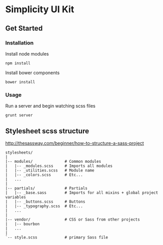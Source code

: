 # Simplicity UI Kit

## Get Started

### Installation

Install node modules

    npm install

Install bower components

    bower install

### Usage

Run a server and begin watching scss files

    grunt server

## Stylesheet scss structure

http://thesassway.com/beginner/how-to-structure-a-sass-project

    stylesheets/
    |
    |-- modules/              # Common modules
    |   |-- _modules.scss     # Imports all modules
    |   |-- _utilities.scss   # Module name
    |   |-- _colors.scss      # Etc...
    |   ...
    |
    |-- partials/             # Partials
    |   |-- _base.sass        # Imports for all mixins + global project variables
    |   |-- _buttons.scss     # Buttons
    |   |-- _typography.scss  # Etc...
    |   ...
    |
    |-- vendor/               # CSS or Sass from other projects
    |   |-- bourbon
    |   ...
    |
    `-- style.scss            # primary Sass file
